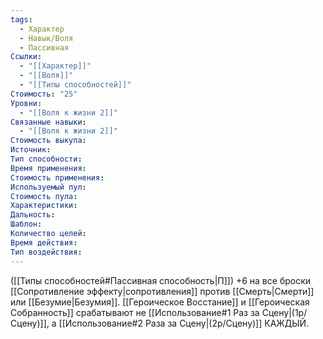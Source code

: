 ```yaml
---
tags:
  - Характер
  - Навык/Воля
  - Пассивная
Ссылки:
  - "[[Характер]]"
  - "[[Воля]]"
  - "[[Типы способностей]]"
Стоимость: "25"
Уровни:
  - "[[Воля к жизни 2]]"
Связанные навыки:
  - "[[Воля к жизни 2]]"
Стоимость выкупа:
Источник:
Тип способности:
Время применения:
Стоимость применения:
Используемый пул:
Стоимость пула:
Характеристики:
Дальность:
Шаблон:
Количество целей:
Время действия:
Тип воздействия:
---
```

([[Типы способностей#Пассивная способность|П]]) +6 на все броски [[Сопротивление эффекту|сопротивления]] против [[Смерть|Смерти]] или [[Безумие|Безумия]]. [[Героическое Восстание]] и [[Героическая Собранность]] срабатывают не [[Использование#1 Раз за Сцену|(1р/Сцену)]], а [[Использование#2 Раза за Сцену|(2р/Сцену)]] КАЖДЫЙ. 